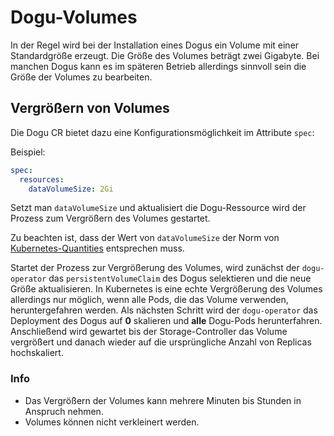 # Dogu-Volumes

In der Regel wird bei der Installation eines Dogus ein Volume mit einer Standardgröße erzeugt.
Die Größe des Volumes beträgt zwei Gigabyte. Bei manchen Dogus kann es im späteren Betrieb allerdings sinnvoll sein
die Größe der Volumes zu bearbeiten.

## Vergrößern von Volumes

Die Dogu CR bietet dazu eine Konfigurationsmöglichkeit im Attribute `spec`:

Beispiel:

```yaml
spec:
  resources:
    dataVolumeSize: 2Gi
```

Setzt man `dataVolumeSize` und aktualisiert die Dogu-Ressource wird der Prozess zum Vergrößern des Volumes gestartet.

Zu beachten ist, dass der Wert von `dataVolumeSize` der Norm von 
[Kubernetes-Quantities](https://kubernetes.io/docs/reference/kubernetes-api/common-definitions/quantity/) entsprechen 
muss.

Startet der Prozess zur Vergrößerung des Volumes, wird zunächst der `dogu-operator` das `persistentVolumeClaim` des
Dogus selektieren und die neue Größe aktualisieren. In Kubernetes is eine echte Vergrößerung des Volumes allerdings nur
möglich, wenn alle Pods, die das Volume verwenden, heruntergefahren werden. Als nächsten Schritt wird der `dogu-operator`
das Deployment des Dogus auf **0** skalieren und **alle** Dogu-Pods herunterfahren. Anschließend wird gewartet bis der 
Storage-Controller das Volume vergrößert und danach wieder auf die ursprüngliche Anzahl von Replicas hochskaliert.

### Info
- Das Vergrößern der Volumes kann mehrere Minuten bis Stunden in Anspruch nehmen.
- Volumes können nicht verkleinert werden.